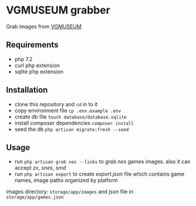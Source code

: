 # VGMUSEUM grabber

Grab images from [VGMUSEUM](http://www.vgmuseum.com)

## Requirements
* php 7.2
* curl php extension
* sqlite php extension

## Installation
* clone this repository and `cd` in to it
* copy environment file `cp .env.example .env`
* create db file `touch database/database.sqlite`
* install composer dependencies `composer install`
* seed the db `php artisan migrate:fresh --seed`

## Usage
* run `php artisan grab nes --links` to grab *nes* games images. also it can accept *zx*, *snes*, *smd*
* run `php artisan export` to create *export.json* file which contains game names, image paths organized by platform

images directory: `storage/app/images` and json file in `storage/app/games.json`